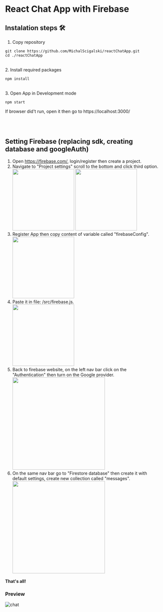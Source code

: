 # React Chat App with Firebase

## Instalation steps 🛠️

1. Copy repository
<pre><code>git clone https://github.com/MichalScigalski/reactChatApp.git
cd ./reactChatApp</code></pre>

<br>
2. Install required packages

<pre><code>npm install</code></pre>

<br>
3. Open App in Development mode

<pre><code>npm start
</code></pre>

If browser did't run, open it then go to https://localhost:3000/

<br><br />

## Setting Firebase (replacing sdk, creating database and googleAuth)

1. Open https://firebase.com/, login/register then create a project.
2. Navigate to "Project settings" scroll to the bottom and click third option. <br /> <img height="200" src="https://user-images.githubusercontent.com/38386731/155026498-6650d1de-8848-4615-b45c-78889aa6d0f8.png">  <img height="200" src="https://user-images.githubusercontent.com/38386731/155028449-4d28b5af-6938-4d2b-8154-417eaa2f7c2d.png">
3. Register App then copy content of variable called "firebaseConfig".  <img height="200" src="https://user-images.githubusercontent.com/38386731/155026464-7f22d7fa-8202-4a73-9649-5dea3d22036f.png">
4. Paste it in file: /src/firebase.js. <br><img height="200" src="https://user-images.githubusercontent.com/38386731/155027579-b79adef1-26d8-4e8e-b0e6-1db18f12dc04.png"> 
5. Back to firebase website, on the left nav bar click on the "Authentication" then turn on the Google provider. <img height="300" src="https://user-images.githubusercontent.com/38386731/155027267-783151b5-f876-41bc-911f-52346870e2f7.png">
6. On the same nav bar go to "Firestore database" then create it with default settings, create new collection called "messages". <img height="300" src="https://user-images.githubusercontent.com/38386731/155027377-7c62611e-63a9-49de-8c27-cdd4da3b06e7.png">

<b> That's all!</b>

### Preview
![chat](https://user-images.githubusercontent.com/38386731/155026284-e04bcc03-6853-4186-9b8e-dc962af48c59.png)
